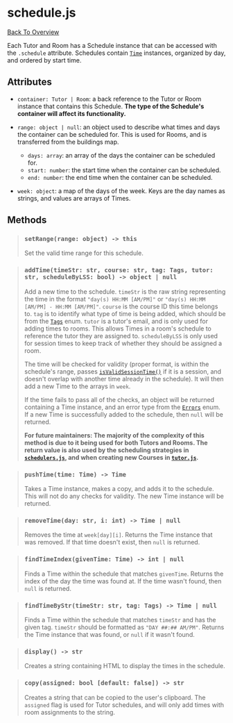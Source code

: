 # schedule.js
[Back To Overview](../overview.md)

Each Tutor and Room has a Schedule instance that can be accessed with the `.schedule` attribute. Schedules contain [`Time`](time.md) instances, organized by day, and ordered by start time.

## Attributes

- `container: Tutor | Room`: a back reference to the Tutor or Room instance that contains this Schedule. **The type of the Schedule's container will affect its functionality.**

- `range: object | null`: an object used to describe what times and days the container can be scheduled for. This is used for Rooms, and is transferred from the buildings map.
    - `days: array`: an array of the days the container can be scheduled for.
    - `start: number`: the start time when the container can be scheduled.
    - `end: number`: the end time when the container can be scheduled.

- `week: object`: a map of the days of the week. Keys are the day names as strings, and values are arrays of Times.

## Methods

> ### `setRange(range: object) -> this`
> Set the valid time range for this schedule.

> ### `addTime(timeStr: str, course: str, tag: Tags, tutor: str, scheduleByLSS: bool) -> object | null`
> Add a new time to the schedule. `timeStr` is the raw string representing the time in the format `"day(s) HH:MM [AM/PM]"` or `"day(s) HH:MM [AM/PM] - HH:MM [AM/PM]"`. `course` is the course ID this time belongs to. `tag` is to identify what type of time is being added, which should be from the [`Tags`](../globals.md#tags) enum. `tutor` is a tutor's email, and is only used for adding times to rooms. This allows Times in a room's schedule to reference the tutor they are assigned to. `scheduleByLSS` is only used for session times to keep track of whether they should be assigned a room.
>
> The time will be checked for validity (proper format, is within the schedule's range, passes [`isValidSessionTime()`](../utility/session-times.md) if it is a session, and doesn't overlap with another time already in the schedule). It will then add a new Time to the arrays in `week`.
>
> If the time fails to pass all of the checks, an object will be returned containing a Time instance, and an error type from the [`Errors`](../globals.md#errors) enum. If a new Time is successfully added to the schedule, then `null` will be returned.
>
> **For future maintainers: The majority of the complexity of this method is due to it being used for both Tutors and Rooms. The return value is also used by the scheduling strategies in [`schedulers.js`](../procedure/schedulers.md), and when creating new Courses in [`tutor.js`](tutor.md).**

> ### `pushTime(time: Time) -> Time`
> Takes a Time instance, makes a copy, and adds it to the schedule. This will not do any checks for validity. The new Time instance will be returned.

> ### `removeTime(day: str, i: int) -> Time | null`
> Removes the time at `week[day][i]`. Returns the Time instance that was removed. If that time doesn't exist, then `null` is returned.

> ### `findTimeIndex(givenTime: Time) -> int | null`
> Finds a Time within the schedule that matches `givenTime`. Returns the index of the day the time was found at. If the time wasn't found, then `null` is returned.

> ### `findTimeByStr(timeStr: str, tag: Tags) -> Time | null`
> Finds a Time within the schedule that matches `timeStr` and has the given tag. `timeStr` should be formatted as `"DAY ##:## AM/PM"`. Returns the Time instance that was found, or `null` if it wasn't found.

> ### `display() -> str`
> Creates a string containing HTML to display the times in the schedule.

> ### `copy(assigned: bool [default: false]) -> str`
> Creates a string that can be copied to the user's clipboard. The `assigned` flag is used for Tutor schedules, and will only add times with room assignments to the string.